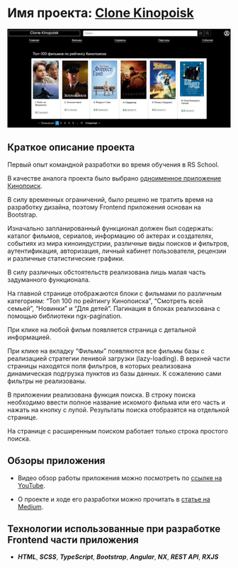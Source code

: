 Имя проекта: [Clone Kinopoisk](https://rs-kp.herokuapp.com/)
=======
![Screen Main Page](https://github.com/ivan-nesusanin/rsschool-cv/blob/cv-html-css/Assets/kinopoisk.JPG?raw=true)

## Краткое описание проекта
Первый опыт командной разработки во время обучения в RS School.

В качестве аналога проекта было выбрано [одноименное приложение Кинопоиск](https://www.kinopoisk.ru/).

В силу временных ограничений, было решено не тратить время на разработку дизайна, поэтому Frontend приложения основан на Bootstrap.

Изначально запланированный функционал должен был содержать: каталог фильмов, сериалов, информацию об актерах и создателях, событиях из мира киноиндустрии, различные виды поисков и фильтров, аутентификация, авторизация, личный кабинет пользователя, рецензии и различные статистические графики.

В силу различных обстоятельств реализована лишь малая часть задуманного функционала.

На главной странице отображаются блоки с фильмами по различным категориям: “Топ 100 по рейтингу Кинопоиска”, “Смотреть всей семьей”, “Новинки” и “Для детей”. Пагинация в блоках реализована с помощью библиотеки ngx-pagination.

При клике на любой фильм появляется страница с детальной информацией.

При клике на вкладку “Фильмы” появляются все фильмы базы с реализацией стратегии ленивой загрузки (lazy-loading). В верхней части страницы находятся поля фильтров, в которых реализована динамическая подгрузка пунктов из базы данных. К сожалению сами фильтры не реализованы.

В приложении реализована функция поиска. В строку поиска необходимо ввести полное название искомого фильма или его часть и нажать на кнопку с лупой. Результаты поиска отобразятся на отдельной странице.

На странице с расширенным поиском работает только строка простого поиска.

## Обзоры приложения
- Видео обзор работы приложения можно посмотреть по [ссылке на YouTube](https://youtu.be/l9Yd8aZGBvQ).

- О проекте и ходе его разработки можно прочитать в [статье на Medium](https://medium.com/@ivanku82/rs-clone-kinopoisk-учебный-проект-7046c37e4d2f).

## Технологии использованные при разработке Frontend части приложения
- ***HTML***, ***SCSS***, ***TypeScript***, ***Bootstrap***, ***Angular***, ***NX***, ***REST API***, ***RXJS***
